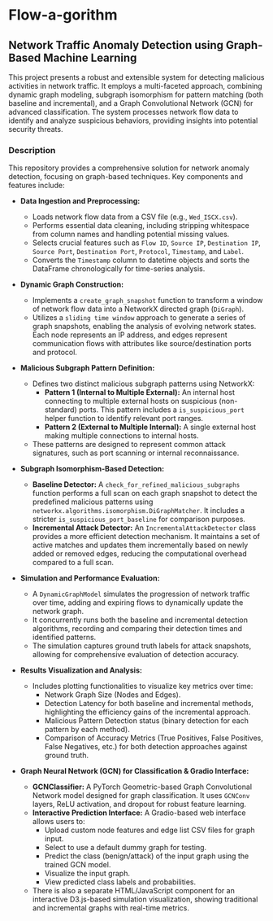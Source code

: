 # Flow-a-gorithm
## Network Traffic Anomaly Detection using Graph-Based Machine Learning

This project presents a robust and extensible system for detecting malicious activities in network traffic. It employs a multi-faceted approach, combining dynamic graph modeling, subgraph isomorphism for pattern matching (both baseline and incremental), and a Graph Convolutional Network (GCN) for advanced classification. The system processes network flow data to identify and analyze suspicious behaviors, providing insights into potential security threats.

### Description

This repository provides a comprehensive solution for network anomaly detection, focusing on graph-based techniques. Key components and features include:

* **Data Ingestion and Preprocessing:**
    * Loads network flow data from a CSV file (e.g., `Wed_ISCX.csv`). 
    * Performs essential data cleaning, including stripping whitespace from column names and handling potential missing values. 
    * Selects crucial features such as `Flow ID`, `Source IP`, `Destination IP`, `Source Port`, `Destination Port`, `Protocol`, `Timestamp`, and `Label`.
    * Converts the `Timestamp` column to datetime objects and sorts the DataFrame chronologically for time-series analysis. 

* **Dynamic Graph Construction:** 
    * Implements a `create_graph_snapshot` function to transform a window of network flow data into a NetworkX directed graph (`DiGraph`).
    * Utilizes a `sliding time window` approach to generate a series of graph snapshots, enabling the analysis of evolving network states. Each node represents an IP address, and edges represent communication flows with attributes like source/destination ports and protocol. 

* **Malicious Subgraph Pattern Definition:** 
    * Defines two distinct malicious subgraph patterns using NetworkX:
        * **Pattern 1 (Internal to Multiple External):** An internal host connecting to multiple external hosts on suspicious (non-standard) ports. This pattern includes a `is_suspicious_port` helper function to identify relevant port ranges.
        * **Pattern 2 (External to Multiple Internal):** A single external host making multiple connections to internal hosts. 
    * These patterns are designed to represent common attack signatures, such as port scanning or internal reconnaissance.

* **Subgraph Isomorphism-Based Detection:** 
    * **Baseline Detector:** A `check_for_refined_malicious_subgraphs` function performs a full scan on each graph snapshot to detect the predefined malicious patterns using `networkx.algorithms.isomorphism.DiGraphMatcher`.  It includes a stricter `is_suspicious_port_baseline` for comparison purposes. 
    * **Incremental Attack Detector:** An `IncrementalAttackDetector` class provides a more efficient detection mechanism.  It maintains a set of active matches and updates them incrementally based on newly added or removed edges, reducing the computational overhead compared to a full scan.

* **Simulation and Performance Evaluation:**
    * A `DynamicGraphModel` simulates the progression of network traffic over time, adding and expiring flows to dynamically update the network graph. 
    * It concurrently runs both the baseline and incremental detection algorithms, recording and comparing their detection times and identified patterns. 
    * The simulation captures ground truth labels for attack snapshots, allowing for comprehensive evaluation of detection accuracy.

* **Results Visualization and Analysis:** 
    * Includes plotting functionalities to visualize key metrics over time:
        * Network Graph Size (Nodes and Edges). 
        * Detection Latency for both baseline and incremental methods, highlighting the efficiency gains of the incremental approach. 
        * Malicious Pattern Detection status (binary detection for each pattern by each method). 
        * Comparison of Accuracy Metrics (True Positives, False Positives, False Negatives, etc.) for both detection approaches against ground truth. 

* **Graph Neural Network (GCN) for Classification & Gradio Interface:** 
    * **GCNClassifier:** A PyTorch Geometric-based Graph Convolutional Network model designed for graph classification. It uses `GCNConv` layers, ReLU activation, and dropout for robust feature learning. 
    * **Interactive Prediction Interface:** A Gradio-based web interface allows users to:
        * Upload custom node features and edge list CSV files for graph input.
        * Select to use a default dummy graph for testing.
        * Predict the class (benign/attack) of the input graph using the trained GCN model.
        * Visualize the input graph. 
        * View predicted class labels and probabilities.
    * There is also a separate HTML/JavaScript component for an interactive D3.js-based simulation visualization, showing traditional and incremental graphs with real-time metrics. 

